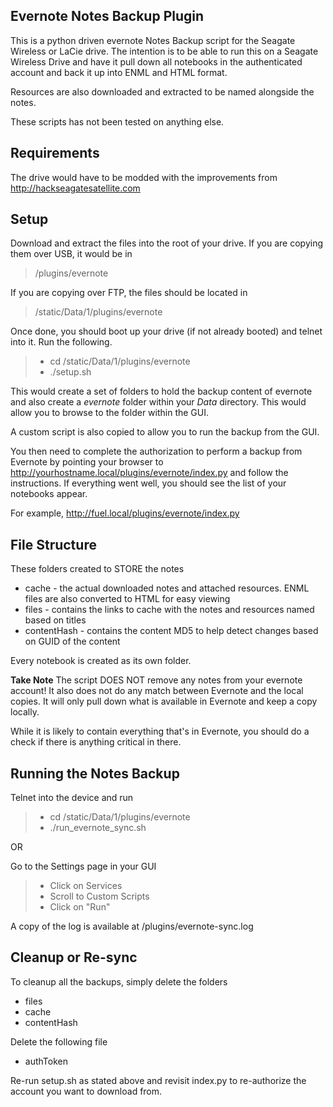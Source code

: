 Evernote Notes Backup Plugin
----------------------------

This is a python driven evernote Notes Backup script for the Seagate Wireless or LaCie drive.
The intention is to be able to run this on a Seagate Wireless Drive and have it pull down all
notebooks in the authenticated account and back it up into ENML and HTML format.

Resources are also downloaded and extracted to be named alongside the notes.

These scripts has not been tested on anything else.

Requirements
------------
The drive would have to be modded with the improvements from http://hackseagatesatellite.com

Setup
----
Download and extract the files into the root of your drive.
If you are copying them over USB, it would be in
> /plugins/evernote

If you are copying over FTP, the files should be located in
> /static/Data/1/plugins/evernote

Once done, you should boot up your drive (if not already booted) and telnet into it. Run the following.
> * cd /static/Data/1/plugins/evernote
> * ./setup.sh

This would create a set of folders to hold the backup content of evernote and also create a *evernote* folder within your *Data* directory. This would allow you to browse to the folder within the GUI.

A custom script is also copied to allow you to run the backup from the GUI.

You then need to complete the authorization to perform a backup from Evernote by pointing your browser to http://yourhostname.local/plugins/evernote/index.py and follow the instructions. If everything went well, you should see the list of your notebooks appear.

For example, http://fuel.local/plugins/evernote/index.py

File Structure
--------------
These folders created to STORE the notes
* cache - the actual downloaded notes and attached resources. ENML files are also converted to HTML for easy viewing
* files - contains the links to cache with the notes and resources named based on titles
* contentHash - contains the content MD5 to help detect changes based on GUID of the content

Every notebook is created as its own folder. 

**Take Note** The script DOES NOT remove any notes from your evernote account! It also does not do any match between Evernote and the local copies. It will only pull down what is available in Evernote and keep a copy locally.

While it is likely to contain everything that's in Evernote, you should do a check if there is anything critical in there.

Running the Notes Backup
------------------------
Telnet into the device and run
> * cd /static/Data/1/plugins/evernote
> * ./run_evernote_sync.sh

OR

Go to the Settings page in your GUI
> * Click on Services
> * Scroll to Custom Scripts
> * Click on "Run"

A copy of the log is available at /plugins/evernote-sync.log

Cleanup or Re-sync
------------------
To cleanup all the backups, simply delete the folders
* files
* cache
* contentHash

Delete the following file
* authToken

Re-run setup.sh as stated above and revisit index.py to re-authorize the account you want to download from.
